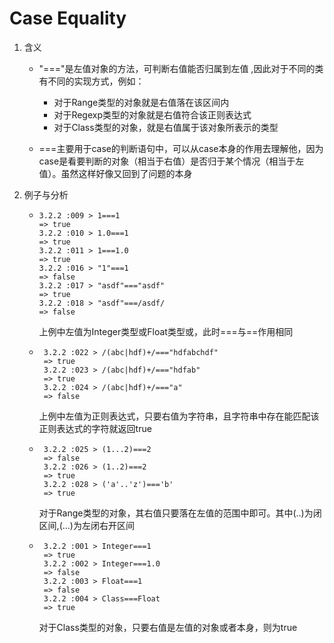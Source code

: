 # Case Equality
1. 含义
   * "==="是左值对象的方法，可判断右值能否归属到左值 ,因此对于不同的类有不同的实现方式，例如：  
      * 对于Range类型的对象就是右值落在该区间内
      * 对于Regexp类型的对象就是右值符合该正则表达式
      * 对于Class类型的对象，就是右值属于该对象所表示的类型

   * ===主要用于case的判断语句中，可以从case本身的作用去理解他，因为case是看要判断的对象（相当于右值）是否归于某个情况（相当于左值）。虽然这样好像又回到了问题的本身
1. 例子与分析  
   *  ```
      3.2.2 :009 > 1===1
      => true 
      3.2.2 :010 > 1.0===1
      => true 
      3.2.2 :011 > 1===1.0
      => true 
      3.2.2 :016 > "1"===1
      => false 
      3.2.2 :017 > "asdf"==="asdf"
      => true 
      3.2.2 :018 > "asdf"===/asdf/
      => false 
      ```
      上例中左值为Integer类型或Float类型或，此时===与==作用相同  

   * ```
      3.2.2 :022 > /(abc|hdf)+/==="hdfabchdf"
      => true 
      3.2.2 :023 > /(abc|hdf)+/==="hdfab"
      => true 
      3.2.2 :024 > /(abc|hdf)+/==="a"
      => false 
     ```
     上例中左值为正则表达式，只要右值为字符串，且字符串中存在能匹配该正则表达式的字符就返回true
   * ```
      3.2.2 :025 > (1...2)===2
      => false 
      3.2.2 :026 > (1..2)===2
      => true   
      3.2.2 :028 > ('a'..'z')==='b'
      => true
     ```  
     对于Range类型的对象，其右值只要落在左值的范围中即可。其中(..)为闭区间,(...)为左闭右开区间
   * ```
      3.2.2 :001 > Integer===1
      => true 
      3.2.2 :002 > Integer===1.0
      => false 
      3.2.2 :003 > Float===1
      => false 
      3.2.2 :004 > Class===Float
      => true 
     ```
     对于Class类型的对象，只要右值是左值的对象或者本身，则为true